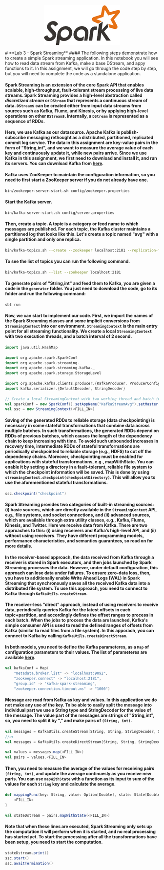 <p align="center"><img src="logo/spark.png" alt="Hadoop Logo" width="250"/></p>
# **Lab 3 - Spark Streaming**
#### The following steps demonstrate how to create a simple Spark streaming application. In this notebook you will see how to read data stream from Kafka, make a base DStream, and appy functions to it. In this assignment, we will go through the code step by step, but you will need to complete the code as a standalone application.

#### Spark Streaming is an extension of the core Spark API that enables scalable, high-throughput, fault-tolerant stream processing of live data streams. Spark Streaming provides a high-level abstraction called *discretized stream* or `DStream` that represents a continuous stream of data. `DStream`s can be created either from input data streams from sources such as Kafka, Flume, and Kinesis, or by applying high-level operations on other `DStream`s. Internally, a `DStream` is represented as a sequence of RDDs.

#### Here, we use Kafka as our datasource. Apache Kafka is publish-subscribe messaging rethought as a distributed, partitioned, replicated commit log service. The data in this assignment are key-value pairs in the form of "String,int", and we  want to measure the average value of each key and continuously update it, while new pairs arrive. Since we use Kafka in this assignment, we first need to download and install it, and run its servers. You can download Kafka from [here](https://www.apache.org/dyn/closer.cgi?path=/kafka/0.10.0.0/kafka_2.11-0.10.0.0.tgz).

#### Kafka uses ZooKeeper to maintain the configuration information, so you need to first start a ZooKeeper server if you do not already have one.
```bash
bin/zookeeper-server-start.sh config/zookeeper.properties
```
#### Start the Kafka server.
```bash
bin/kafka-server-start.sh config/server.properties
```
#### Then, create a topic. A topic is a category or feed name to which messages are published. For each topic, the Kafka cluster maintains a partitioned log that looks like this. Let's create a topic named "avg" with a single partition and only one replica.
```bash
bin/kafka-topics.sh --create --zookeeper localhost:2181 --replication-factor 1 --partitions 1 --topic avg
```
#### To see the list of topics you can run the following command.
```bash
bin/kafka-topics.sh --list --zookeeper localhost:2181
```
#### To generate pairs of "String,int" and feed them to Kafka, you are given a code in the `generator` folder. You just need to download the code, go to its folder and run the following command:
```bash
sbt run
```
#### Now, we can start to implement our code. First, we import the names of the Spark Streaming classes and some implicit conversions from `StreamingContext` into our environment. `StreamingContext` is the main entry point for all streaming functionality. We create a local `StreamingContext` with two execution threads, and a batch interval of 2 second.

```scala
import java.util.HashMap

import org.apache.spark.SparkConf
import org.apache.spark.streaming._
import org.apache.spark.streaming.kafka._
import org.apache.spark.storage.StorageLevel

import org.apache.kafka.clients.producer.{KafkaProducer, ProducerConfig, ProducerRecord}
import kafka.serializer.{DefaultDecoder, StringDecoder}

// Create a local StreamingContext with two working thread and batch interval of 2 second
val sparkConf = new SparkConf().setAppName("KafkaStreamAvg").setMaster(<FILL_IN>)
val ssc = new StreamingContext(<FILL_IN>)
```
#### Saving of the generated RDDs to reliable storage (data checkpointing) is necessary in some stateful transformations that combine data across multiple batches. In such transformations, the generated RDDs depend on RDDs of previous batches, which causes the length of the dependency chain to keep increasing with time. To avoid such unbounded increases in recovery time, intermediate RDDs of stateful transformations are periodically checkpointed to reliable storage (e.g., HDFS) to cut off the dependency chains. Moreover, checkpointing must be enabled for applications with stateful transformations, e.g., mapWithState. You can enable it by setting a directory in a fault-tolerant, reliable file system to which the checkpoint information will be saved. This is done by using `streamingContext.checkpoint(checkpointDirectory)`. This will allow you to use the aforementioned stateful transformations. 
```scala
ssc.checkpoint("checkpoint")
```
#### Spark Streaming provides two categories of built-in streaming sources: (i) basic sources, which are directly available in the `StreamingContext` API, e.g., file systems, and socket connections, and (ii) advanced sources, which are available through extra utility classes, e.g., Kafka, Flume, Kinesis, and Twitter. Here we receive data from Kafka. There are two approaches to this: (i) using receivers and Kafka’s high-level API, and (ii) without using receivers. They have different programming models, performance characteristics, and semantics guarantees, so read on for more details. 

#### In the receiver-based approach, the data received from Kafka through a receiver is stored in Spark executors, and then jobs launched by Spark Streaming processes the data. However, under default configuration, this approach can lose data under failures. To ensure zero-data loss, then, you have to additionally enable Write Ahead Logs (WAL) in Spark Streaming that synchronously saves all the received Kafka data into a distributed file system. To use this approach, you need to connect to Kafka through `KafkaUtils.createStream`.

#### The receiver-less "direct" approach, instead of using receivers to receive data, periodically queries Kafka for the latest offsets in each topic+partition, and accordingly defines the offset ranges to process in each batch. When the jobs to process the data are launched, Kafka's simple consumer API is used to read the defined ranges of offsets from Kafka (similar to read files from a file system). In this apporach, you can connect to Kafka by calling `KafkaUtils.createDirectStream`.

#### In both models, you need to define the Kafka parameteres, as a `Map` of configuration parameters to their values. The list of parameteres are available [here](http://kafka.apache.org/08/configuration.html).

```scala
val kafkaConf = Map(
    "metadata.broker.list" -> "localhost:9092",
    "zookeeper.connect" -> "localhost:2181",
    "group.id" -> "kafka-spark-streaming",
    "zookeeper.connection.timeout.ms" -> "1000")
```

#### Message are read from Kafka as key and values. In this application we do not make any use of the key. To be able to easily split the message into individual part we use a String type and StringDecoder for the value of the message. The value part of the messages are strings of "String,int", so, you need to split it by "," and make pairs of `(String, int)`.

```scala
val messages = KafkaUtils.createStream[String, String, StringDecoder, StringDecoder](<FILL_IN>)
//or
val messages = KafkaUtils.createDirectStream[String, String, StringDecoder, StringDecoder](<FILL_IN>)

val values = messages.map(<FILL_IN>)
val pairs = values.<FILL_IN>
```

#### Then, you need to measure the average of the values for receiving pairs `(String, int)`, and update the average continuesly as you receive new paris. You can use `mapWithState` with a function as its input to sum of the values for each `String` key and calculate the average.

```scala
def mappingFunc(key: String, value: Option[Double], state: State[Double]): Option[(String, Double)] = {
    <FILL_IN>
}

val stateDstream = pairs.mapWithState(<FILL_IN>)
```
#### Note that when these lines are executed, Spark Streaming only sets up the computation it will perform when it is started, and no real processing has started yet. To start the processing after all the transformations have been setup, you need to start the computation.

```scala
stateDstream.print()
ssc.start()
ssc.awaitTermination()
```


